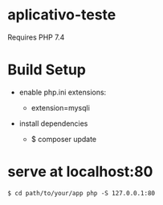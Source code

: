 # aplicativo-teste

Requires PHP 7.4


# Build Setup

 - enable php.ini extensions:

    - extension=mysqli


 - install dependencies
    - $ composer update

# serve at localhost:80
    $ cd path/to/your/app php -S 127.0.0.1:80